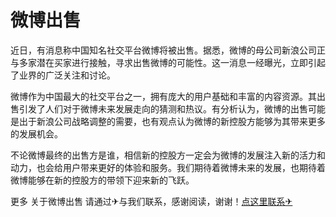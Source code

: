 # 微博出售

近日，有消息称中国知名社交平台微博将被出售。据悉，微博的母公司新浪公司正与多家潜在买家进行接触，寻求出售微博的可能性。这一消息一经曝光，立即引起了业界的广泛关注和讨论。

微博作为中国最大的社交平台之一，拥有庞大的用户基础和丰富的内容资源。其出售引发了人们对于微博未来发展走向的猜测和热议。有分析认为，微博的出售可能是出于新浪公司战略调整的需要，也有观点认为微博的新控股方能够为其带来更多的发展机会。

不论微博最终的出售方是谁，相信新的控股方一定会为微博的发展注入新的活力和动力，也会给用户带来更好的体验和服务。我们期待着微博未来的发展，也期待着微博能够在新的控股方的带领下迎来新的飞跃。

更多 关于微博出售 请通过✈与我们联系，感谢阅读，谢谢！[点这里联系✈](https://add.k02.cc)